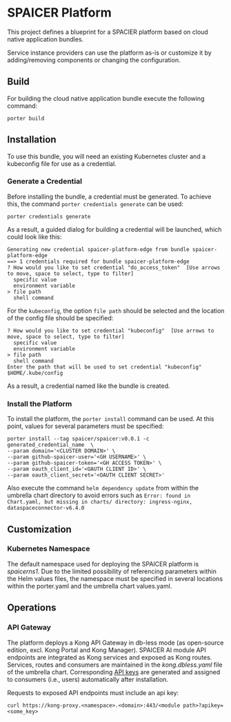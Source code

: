 # SPAICER Platform

This project defines a blueprint for a SPACIER platform based on cloud native application bundles.

Service instance providers can use the platform as-is or customize it by adding/removing components or changing the configuration.

## Build
For building the cloud native application bundle execute the following command:

```
porter build
```

## Installation
To use this bundle, you will need an existing Kubernetes cluster and a kubeconfig file for use as a credential.

### Generate a Credential
Before installing the bundle, a credential must be generated. To achieve this, the command `porter credentials generate` can be used:

```
porter credentials generate
```

As a result, a guided dialog for building a credential will be launched, which could look like this:

```
Generating new credential spaicer-platform-edge from bundle spaicer-platform-edge
==> 1 credentials required for bundle spaicer-platform-edge
? How would you like to set credential "do_access_token"  [Use arrows to move, space to select, type to filter]
  specific value
  environment variable
> file path
  shell command
```

For the `kubeconfig`, the option `file path` should be selected and the location of the config file should be specified:

```
? How would you like to set credential "kubeconfig"  [Use arrows to move, space to select, type to filter]
  specific value
  environment variable
> file path
  shell command
Enter the path that will be used to set credential "kubeconfig" $HOME/.kube/config
```

As a result, a credential named like the bundle is created. 

### Install the Platform
To install the platform, the `porter install` command can be used. At this point, values for several parameters must be specified:

```
porter install --tag spaicer/spaicer:v0.0.1 -c generated_credential_name  \
--param domain='<CLUSTER DOMAIN>' \
--param github-spaicer-user='<GH USERNAME>' \
--param github-spaicer-token='<GH ACCESS TOKEN>' \
--param oauth_client_id='<OAUTH CLIENT ID>' \
--param oauth_client_secret='<OAUTH CLIENT SECRET>'
```

Also execute the command `helm dependency update` from within the umbrella chart directory to avoid errors such as `Error: found in Chart.yaml, but missing in charts/ directory: ingress-nginx, dataspaceconnector-v6.4.0`

## Customization

### Kubernetes Namespace
The default namespace used for deploying the SPAICER platform is *spaicerns1*.
Due to the limited possibility of referencing parameters within the Helm values files, the namespace must be specified in several locations within the porter.yaml
and the umbrella chart values.yaml.

## Operations

### API Gateway
The platform deploys a Kong API Gateway in db-less mode (as open-source edition, excl. Kong Portal and Kong Manager).
SPAICER AI module API endpoints are integrated as Kong services and exposed as Kong routes.
Services, routes and consumers are maintained in the *kong.dbless.yaml* file of the umbrella chart.
Corresponding [API keys](https://docs.konghq.com/hub/kong-inc/key-auth/) are generated and assigned to consumers (i.e., users) automatically after installation.

Requests to exposed API endpoints must include an api key:

```
curl https://kong-proxy.<namespace>.<domain>:443/<module path>?apikey=<some_key>
```
